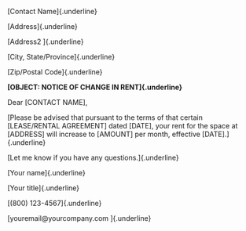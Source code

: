 [Contact Name]{.underline}

[Address]{.underline}

[Address2 ]{.underline}

[City, State/Province]{.underline}

[Zip/Postal Code]{.underline}

**[OBJECT: NOTICE OF CHANGE IN RENT]{.underline}**

Dear \[CONTACT NAME\],

[Please be advised that pursuant to the terms of that certain
\[LEASE/RENTAL AGREEMENT\] dated \[DATE\], your rent for the space at
\[ADDRESS\] will increase to \[AMOUNT\] per month, effective
\[DATE\].]{.underline}

[Let me know if you have any questions.]{.underline}

[Your name]{.underline}

[Your title]{.underline}

[(800) 123-4567]{.underline}

[youremail\@yourcompany.com ]{.underline}
